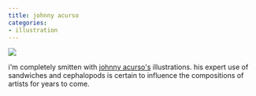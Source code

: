 ```yaml
---
title: johnny acurso
categories:
- illustration
---
```


![](/blog/old-uploads/2011/01/20110130-johnnyacurso.png)

i'm completely smitten with [johnny acurso's](http://www.johnnyacurso.com/index.html) illustrations. his expert use of sandwiches and cephalopods is certain to influence the compositions of artists for years to come.

